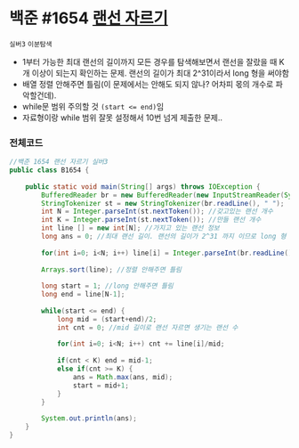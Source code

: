 # 백준 #1654 [랜선 자르기](https://www.acmicpc.net/problem/1654)
`실버3` `이분탐색`
- 1부터 가능한 최대 랜선의 길이까지 모든 경우를 탐색해보면서 랜선을 잘랐을 때 K개 이상이 되는지 확인하는 문제. 랜선의 길이가 최대 2^31이라서 long 형을 써야함
- 배열 정렬 안해주면 틀림(이 문제에서는 안해도 되지 않나? 어차피 몫의 개수로 파악할건데).
- while문 범위 주의할 것 `(start <= end)`임
- 자료형이랑 while 범위 잘못 설정해서 10번 넘게 제출한 문제..

### 전체코드
```java
//백준 1654 랜선 자르기 실버3
public class B1654 {
	
	public static void main(String[] args) throws IOException {
		BufferedReader br = new BufferedReader(new InputStreamReader(System.in));
		StringTokenizer st = new StringTokenizer(br.readLine(), " ");
		int N = Integer.parseInt(st.nextToken()); //갖고있는 랜선 개수
		int K = Integer.parseInt(st.nextToken()); //만들 랜선 개수
		int line [] = new int[N]; //가지고 있는 랜선 정보
		long ans = 0; //최대 랜선 길이. 랜선의 길이가 2^31 까지 이므로 long 형 안해주면 틀림
		
		for(int i=0; i<N; i++) line[i] = Integer.parseInt(br.readLine());
		
		Arrays.sort(line); //정렬 안해주면 틀림
		
		long start = 1; //long 안해주면 틀림
		long end = line[N-1];
		
		while(start <= end) {
			long mid = (start+end)/2;
			int cnt = 0; //mid 길이로 랜선 자르면 생기는 랜선 수
			
			for(int i=0; i<N; i++) cnt += line[i]/mid;
			
			if(cnt < K) end = mid-1;
			else if(cnt >= K) {
				ans = Math.max(ans, mid);
				start = mid+1;
			}
		}
		
		System.out.println(ans);
	}
}
```

